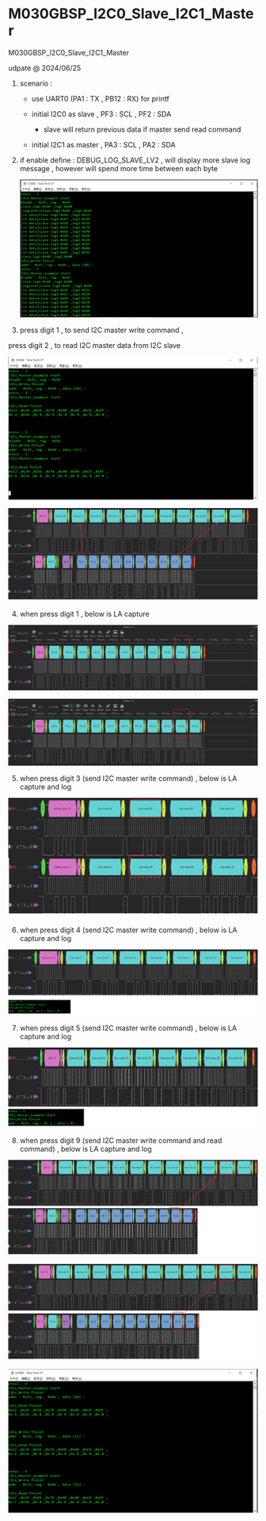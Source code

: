 # M030GBSP_I2C0_Slave_I2C1_Master
 M030GBSP_I2C0_Slave_I2C1_Master

udpate @ 2024/06/25

1. scenario : 

	- use UART0 (PA1 : TX , PB12 : RX) for printf

	- initial I2C0 as slave , PF3 : SCL , PF2 : SDA 
	
		- slave will return previous data if master send read command
	
	- initial I2C1 as master , PA3 : SCL , PA2 : SDA
	
2. if enable define : DEBUG_LOG_SLAVE_LV2 , will display more slave log message , however will spend more time between each byte
	
	![image](https://github.com/released/M030GBSP_I2C0_Slave_I2C1_Master/blob/main/log_DEBUG_LOG_SLAVE_LV2.jpg)
	
	
3. press digit 1 , to send I2C master write command , 

press digit 2 , to read I2C master data from I2C slave


![image](https://github.com/released/M030GBSP_I2C0_Slave_I2C1_Master/blob/main/log_digit_1_digit_2.jpg)


![image](https://github.com/released/M030GBSP_I2C0_Slave_I2C1_Master/blob/main/LA_digit_1_digit_2.jpg)


4. when press digit 1 , below is LA capture 

![image](https://github.com/released/M030GBSP_I2C0_Slave_I2C1_Master/blob/main/LA_digit_1_0.jpg)

![image](https://github.com/released/M030GBSP_I2C0_Slave_I2C1_Master/blob/main/LA_digit_1_1.jpg)


5. when press digit 3 (send I2C master write command) , below is LA capture and log 

![image](https://github.com/released/M030GBSP_I2C0_Slave_I2C1_Master/blob/main/LA_digit_3.jpg)


6. when press digit 4 (send I2C master write command) , below is LA capture and log 

![image](https://github.com/released/M030GBSP_I2C0_Slave_I2C1_Master/blob/main/LA_digit_4.jpg)


7. when press digit 5 (send I2C master write command) , below is LA capture and log 

![image](https://github.com/released/M030GBSP_I2C0_Slave_I2C1_Master/blob/main/LA_digit_5.jpg)


8. when press digit 9 (send I2C master write command and read command) , below is LA capture and log

![image](https://github.com/released/M030GBSP_I2C0_Slave_I2C1_Master/blob/main/LA_digit_9_0.jpg)

![image](https://github.com/released/M030GBSP_I2C0_Slave_I2C1_Master/blob/main/LA_digit_9_1.jpg)

![image](https://github.com/released/M030GBSP_I2C0_Slave_I2C1_Master/blob/main/log_digit_9.jpg)

